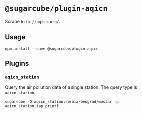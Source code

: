 # `@sugarcube/plugin-aqicn`

Scrape `http://aqicn.org/`.

## Usage

```
npm install --save @sugarcube/plugin-aqicn
```

## Plugins

### `aqicn_station`

Query the air pollution data of a single station. The query type is
`aqicn_station`.

```
sugarcube -Q aqicn_station:serbia/beograd/mostar -p aqicn_station,tap_printf
```
